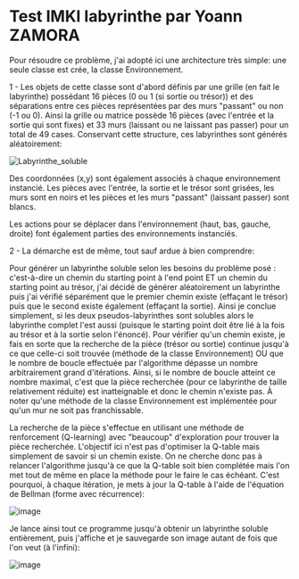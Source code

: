 # Test IMKI labyrinthe par Yoann ZAMORA


Pour résoudre ce problème, j'ai adopté ici une architecture très simple: une seule classe est crée, la classe Environnement.

1 - Les objets de cette classe sont d'abord définis par une grille (en fait le labyrinthe) possédant 16 pièces (0 ou 1 (si sortie ou trésor)) 
    et des séparations entre ces pièces représentées par des murs "passant" ou non (-1 ou 0).
    Ainsi la grille ou matrice possède 16 pièces (avec l'entrée et la sortie qui sont fixes) et 33 murs (laissant ou ne laissant pas passer) pour 
    un total de 49 cases. Conservant cette structure, ces labyrinthes sont générés aléatoirement:
    
  ![Labyrinthe_soluble](https://user-images.githubusercontent.com/98098119/170832952-5b116cc6-7150-4131-9aa9-498025a96186.png)
    
Des coordonnées (x,y) sont également associés à chaque environnement instancié. Les pièces avec l'entrée, la sortie
et le trésor sont grisées, les murs sont en noirs et les pièces et les murs "passant" (laissant passer) sont blancs.

Les actions pour se déplacer dans l'environnement (haut, bas, gauche, droite) font également parties des environnements instanciés.


2 - La démarche est de même, tout sauf ardue à bien comprendre:

Pour générer un labyrinthe soluble selon les besoins du problème posé : c'est-à-dire un chemin du starting point à l'end point ET un chemin du starting point au trésor, j'ai décidé de générer aléatoirement un labyrinthe puis j'ai vérifié séparément que le premier chemin existe (effaçant le trésor) puis que le second existe également (effaçant la sortie).
Ainsi je conclue simplement, si les deux pseudos-labyrinthes sont solubles alors le labyrinthe complet l'est aussi (puisque le starting point doit être lié à la fois au trésor et à la sortie selon l'énoncé).
Pour vérifier qu'un chemin existe, je fais en sorte que la recherche de la pièce (trésor ou sortie) continue jusqu'à ce que celle-ci soit trouvée (méthode de la classe Environnement) OU que le nombre de boucle effectuée par l'algorithme dépasse un nombre arbitrairement grand d'itérations. Ainsi, si le nombre de boucle atteint ce nombre maximal, c'est que la pièce recherchée (pour ce labyrinthe de taille relativement réduite) est inatteignable et donc le chemin n'existe pas. À noter qu'une méthode de la classe Environnement est implémentée pour qu'un mur ne soit pas franchissable.

La recherche de la pièce s'effectue en utilisant une méthode de renforcement (Q-learning) avec "beaucoup" d'exploration pour trouver la pièce recherchée. L'objectif ici n'est pas d'optimiser la Q-table mais simplement de savoir si un chemin existe. On ne cherche donc pas à relancer l'algorithme jusqu'à ce que la Q-table soit bien complétée mais l'on met tout de même en place la méthode pour le faire le cas échéant. C'est pourquoi, à chaque itération, je mets à jour la Q-table  à l'aide de l'équation de Bellman (forme avec récurrence):

![image](https://user-images.githubusercontent.com/98098119/170833991-d6f57136-f195-4cad-bf40-7e1d2d940c55.png)


Je lance ainsi tout ce programme jusqu'à obtenir un labyrinthe soluble entièrement, puis j'affiche et je sauvegarde son image autant de fois que l'on veut (à l'infini):


![image](https://user-images.githubusercontent.com/98098119/170834296-988c9d59-8408-4da3-ae6d-462b91a7cb22.png)
